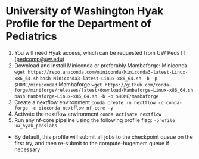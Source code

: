 # University of Washington Hyak Profile for the Department of Pediatrics

1) You will need Hyak access, which can be requested from UW Peds IT (pedcomp@uw.edu)
2) Download and install Miniconda or preferably Mambaforge:
Miniconda
    `wget https://repo.anaconda.com/miniconda/Miniconda3-latest-Linux-x86_64.sh`
    `bash Miniconda3-latest-Linux-x86_64.sh -b -p $HOME/miniconda3`
Mambaforge
    `wget https://github.com/conda-forge/miniforge/releases/latest/download/Mambaforge-Linux-x86_64.sh`
    `bash Mambaforge-Linux-x86_64.sh -b -p $HOME/mambaforge`
3) Create a nextflow environment
    `conda create -n nextflow -c conda-forge -c bioconda nextflow nf-core -y`
4) Activate the nextflow environment
    `conda activate nextflow`
5) Run any nf-core pipeline using the following profile flag:
    `-profile uw_hyak_pedslabs`
- By default, this profile will submit all jobs to the checkpoint queue on the first try, and then re-submit to the compute-hugemem queue if necessary
